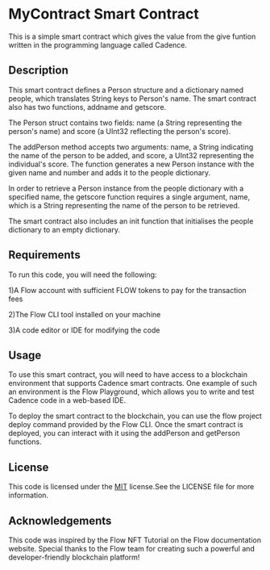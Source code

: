 # MyContract Smart Contract


This is a simple smart contract which gives the value from the give funtion written in the programming language called Cadence.


## Description

This smart contract defines a Person structure and a dictionary named people, which translates String keys to Person's name. The smart contract also has two functions, addname and getscore.

The Person struct contains two fields: name (a String representing the person's name) and score (a UInt32 reflecting the person's score).


The addPerson method accepts two arguments: name, a String indicating the name of the person to be added, and score, a UInt32 representing the individual's score. The function generates a new Person instance with the given name and number and adds it to the people dictionary.

In order to retrieve a Person instance from the people dictionary with a specified name, the getscore function requires a single argument, name, which is a String representing the name of the person to be retrieved. 

The smart contract also includes an init function that initialises the people dictionary to an empty dictionary.
 

## Requirements

To run this code, you will need the following:

1)A Flow account with sufficient FLOW tokens to pay for the transaction fees

2)The Flow CLI tool installed on your machine

3)A code editor or IDE for modifying the code
## Usage

To use this smart contract, you will need to have access to a blockchain environment that supports Cadence smart contracts. One example of such an environment is the Flow Playground, which allows you to write and test Cadence code in a web-based IDE.

To deploy the smart contract to the blockchain, you can use the flow project deploy command provided by the Flow CLI. Once the smart contract is deployed, you can interact with it using the addPerson and getPerson functions.
## License

This code is licensed under the [MIT](https://choosealicense.com/licenses/mit/) license.See the LICENSE file for more information.


## Acknowledgements

This code was inspired by the Flow NFT Tutorial on the Flow documentation website. Special thanks to the Flow team for creating such a powerful and developer-friendly blockchain platform!
